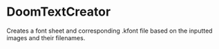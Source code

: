 # DoomTextCreator
 Creates a font sheet and corresponding .kfont file based on the inputted images and their filenames.
